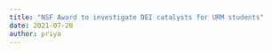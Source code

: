 ```yaml
---
title: "NSF Award to investigate DEI catalysts for URM students"
date: 2021-07-20
author: priya
---
```

<!--First the abstract for my collaboration with [Beyond Celiac](https://www.beyondceliac.org/) was accepted to [Digestive Disease Week 2017](http://www.ddw.org/home). Then a symposium proposal I'm involved in was accepted to [Sleep Meeting 2017](http://www.sleepmeeting.org). And it could hardly be a good week in academia if I didn't also [submit a grant](http://wheninacademia.tumblr.com/post/105322571782/when-you-keep-filling-out-applications-despite-the).
